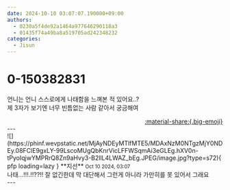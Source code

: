 ```yaml
---
date: 2024-10-10 03:07:07.190000+09:00
authors:
  - 0230a5f4de92a1464a977646290118a3
  - 01435f74a49ba8a519705ad242348232
categories:
  - Jisun
---
```


# 0-150382831

<div class="post-container" markdown="1">
<div class="content-container md-sidebar__scrollwrap" markdown="1">

언니는 언니 스스로에게 나태함을 느껴본 적 있어요..?<br>제 3자가 보기엔 너무 빈틈없는 사람 같아서 궁금해여

</div>
</div>

<div style="text-align: right;" markdown="1">
<a href="https://weverse.io/fromis9/fanpost/0-150382831" style="text-align: right;">:material-share:{.big-emoji}</a>
</div>
---

<div class="comments-container md-sidebar__scrollwrap" markdown="1">
<div class="comment" markdown="1">
<div class='id-container' markdown="1">
![](https://phinf.wevpstatic.net/MjAyNDEyMTlfMTE5/MDAxNzM0NTgzMjY0NDEy.08FClE9gxLY-99LscoMUgQbKnrVicLFFWSqmAi3eGLEg.hXV0n-tPyoIqjwYMPRrQ8Zn9aHvy3-B2llL4LWAZ_bEg.JPEG/image.jpg?type=s72){ pfp loading=lazy }
**<span class="artist">지선</span>** <small>Oct 10 2024, 03:07</small><br>
</div>
<div class='comment-body' markdown="1">
나태...!!!.!!??!! 잘 없긴한데 막 대단해서 그런게 아니라 가만히를 못 있어서 그래요 
</div>
</div>
</div>
---
